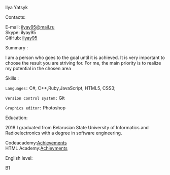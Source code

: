 Ilya Yatsyk

Contacts:

 E-mail: ilyay95@mail.ru<br>
 Skype: ilyay95<br>
 GitHub: [ilyay95](https://github.com/ilyay95)<br>

Summary :

I am a person who goes to the goal until it is achieved.
It is very important to choose the result you are striving for.
For me, the main priority is to realize my potential in the chosen area

 Skills :

`Languages:` C#, C++,Ruby,JavaScript, HTML5, CSS3;<br>

`Version control system:` Git  <br>

`Graphics editor:` Photoshop

Education:

  2018   I graduated from Belarusian State University of Informatics and Radioelectronics 
with a degree in software engineering.

Codeacademy:[Achievements](https://www.codeacademy.com/users/ilyay95/achievements)<br>
HTML Academy:[Achievments](https://htmlacademy.ru/profile/id441941/achievements)

English level:

 B1